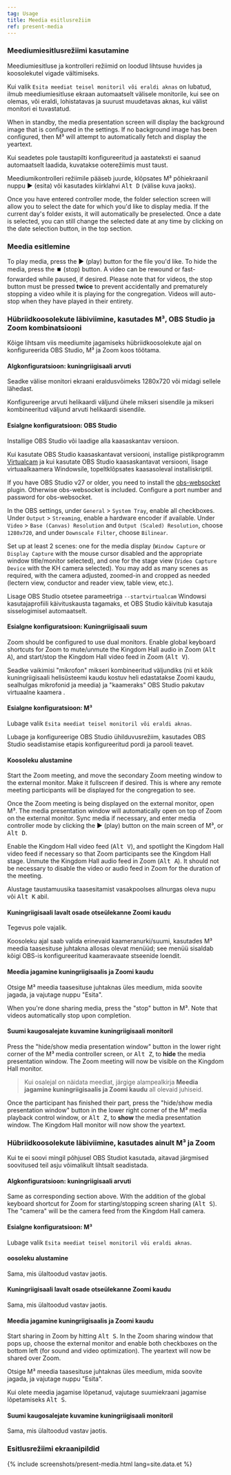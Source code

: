 ```yaml
---
tag: Usage
title: Meedia esitlusrežiim
ref: present-media
---
```


### Meediumiesitlusrežiimi kasutamine

Meediumiesitluse ja kontrolleri režiimid on loodud lihtsuse huvides ja koosolekutel vigade vältimiseks.

Kui valik `Esita meediat teisel monitoril või eraldi aknas` on lubatud, ilmub meediumiesitluse ekraan automaatselt välisele monitorile, kui see on olemas, või eraldi, lohistatavas ja suurust muudetavas aknas, kui välist monitori ei tuvastatud.

When in standby, the media presentation screen will display the background image that is configured in the settings. If no background image has been configured, then M³ will attempt to automatically fetch and display the yeartext.

Kui seadetes pole taustapilti konfigureeritud ja aastateksti ei saanud automaatselt laadida, kuvatakse ooterežiimis must taust.

Meediumikontrolleri režiimile pääseb juurde, klõpsates M³ põhiekraanil nuppu ▶️ (esita) või kasutades kiirklahvi <kbd>Alt D</kbd> (välise kuva jaoks).

Once you have entered controller mode, the folder selection screen will allow you to select the date for which you'd like to display media. If the current day's folder exists, it will automatically be preselected. Once a date is selected, you can still change the selected date at any time by clicking on the date selection button, in the top section.

### Meedia esitlemine

To play media, press the ▶️ (play) button for the file you'd like. To hide the media, press the ⏹️ (stop) button. A video can be rewound or fast-forwarded while paused, if desired. Please note that for videos, the stop button must be pressed **twice** to prevent accidentally and prematurely stopping a video while it is playing for the congregation. Videos will auto-stop when they have played in their entirety.

### Hübriidkoosolekute läbiviimine, kasutades M³, OBS Studio ja Zoom kombinatsiooni

Kõige lihtsam viis meediumite jagamiseks hübriidkoosolekute ajal on konfigureerida OBS Studio, M³ ja Zoom koos töötama.

#### Algkonfiguratsioon: kuningriigisaali arvuti

Seadke välise monitori ekraani eraldusvõimeks 1280x720 või midagi sellele lähedast.

Konfigureerige arvuti helikaardi väljund ühele mikseri sisendile ja mikseri kombineeritud väljund arvuti helikaardi sisendile.

#### Esialgne konfiguratsioon: OBS Studio

Installige OBS Studio või laadige alla kaasaskantav versioon.

Kui kasutate OBS Studio kaasaskantavat versiooni, installige pistikprogramm [Virtualcam](https://obsproject.com/forum/resources/obs-virtualcam.949/) ja kui kasutate OBS Studio kaasaskantavat versiooni, lisage virtuaalkaamera Windowsile, topeltklõpsates kaasasoleval installiskriptil.

If you have OBS Studio v27 or older, you need to install the [obs-websocket](https://github.com/obsproject/obs-websocket) plugin. Otherwise obs-websocket is included. Configure a port number and password for obs-websocket.

In the OBS settings, under `General` > `System Tray`, enable all checkboxes. Under `Output` > `Streaming`, enable a hardware encoder if available. Under `Video` > `Base (Canvas) Resolution` and `Output (Scaled) Resolution`, choose `1280x720`, and under `Downscale Filter`, choose `Bilinear`.

Set up at least 2 scenes: one for the media display (`Window Capture` or `Display Capture` with the mouse cursor disabled and the appropriate window title/monitor selected), and one for the stage view (`Video Capture Device` with the KH camera selected). You may add as many scenes as required, with the camera adjusted, zoomed-in and cropped as needed (lectern view, conductor and reader view, table view, etc.).

Lisage OBS Studio otsetee parameetriga `--startvirtualcam` Windowsi kasutajaprofiili käivituskausta tagamaks, et OBS Studio käivitub kasutaja sisselogimisel automaatselt.

#### Esialgne konfiguratsioon: Kuningriigisaali suum

Zoom should be configured to use dual monitors. Enable global keyboard shortcuts for Zoom to mute/unmute the Kingdom Hall audio in Zoom (<kbd>Alt A</kbd>), and start/stop the Kingdom Hall video feed in Zoom (<kbd>Alt V</kbd>).

Seadke vaikimisi "mikrofon" mikseri kombineeritud väljundiks (nii et kõik kuningriigisaali helisüsteemi kaudu kostuv heli edastatakse Zoomi kaudu, sealhulgas mikrofonid ja meedia) ja "kaameraks" OBS Studio pakutav virtuaalne kaamera .

#### Esialgne konfiguratsioon: M³

Lubage valik `Esita meediat teisel monitoril või eraldi aknas`.

Lubage ja konfigureerige OBS Studio ühilduvusrežiim, kasutades OBS Studio seadistamise etapis konfigureeritud pordi ja parooli teavet.

#### Koosoleku alustamine

Start the Zoom meeting, and move the secondary Zoom meeting window to the external monitor. Make it fullscreen if desired. This is where any remote meeting participants will be displayed for the congregation to see.

Once the Zoom meeting is being displayed on the external monitor, open M³. The media presentation window will automatically open on top of Zoom on the external monitor. Sync media if necessary, and enter media controller mode by clicking the ▶️ (play) button on the main screen of M³, or <kbd>Alt D</kbd>.

Enable the Kingdom Hall video feed (<kbd>Alt V</kbd>), and spotlight the Kingdom Hall video feed if necessary so that Zoom participants see the Kingdom Hall stage. Unmute the Kingdom Hall audio feed in Zoom (<kbd>Alt A</kbd>). It should not be necessary to disable the video or audio feed in Zoom for the duration of the meeting.

Alustage taustamuusika taasesitamist vasakpoolses allnurgas oleva nupu või <kbd>Alt K</kbd> abil.

#### Kuningriigisaali lavalt osade otseülekanne Zoomi kaudu

Tegevus pole vajalik.

Koosoleku ajal saab valida erinevaid kaameranurki/suumi, kasutades M³ meedia taasesituse juhtakna allosas olevat menüüd; see menüü sisaldab kõigi OBS-is konfigureeritud kaameravaate stseenide loendit.

#### Meedia jagamine kuningriigisaalis ja Zoomi kaudu

Otsige M³ meedia taasesituse juhtaknas üles meedium, mida soovite jagada, ja vajutage nuppu "Esita".

When you're done sharing media, press the "stop" button in M³. Note that videos automatically stop upon completion.

#### Suumi kaugosalejate kuvamine kuningriigisaali monitoril

Press the "hide/show media presentation window" button in the lower right corner of the M³ media controller screen, or <kbd>Alt Z</kbd>, to **hide** the media presentation window. The Zoom meeting will now be visible on the Kingdom Hall monitor.

> Kui osalejal on näidata meediat, järgige alampealkirja **Meedia jagamine kuningriigisaalis ja Zoomi kaudu** all olevaid juhiseid.

Once the participant has finished their part, press the "hide/show media presentation window" button in the lower right corner of the M³ media playback control window, or <kbd>Alt Z</kbd>, to **show** the media presentation window. The Kingdom Hall monitor will now show the yeartext.

### Hübriidkoosolekute läbiviimine, kasutades ainult M³ ja Zoom

Kui te ei soovi mingil põhjusel OBS Studiot kasutada, aitavad järgmised soovitused teil asju võimalikult lihtsalt seadistada.

#### Algkonfiguratsioon: kuningriigisaali arvuti

Same as corresponding section above. With the addition of the global keyboard shortcut for Zoom for starting/stopping screen sharing (<kbd>Alt S</kbd>). The "camera" will be the camera feed from the Kingdom Hall camera.

#### Esialgne konfiguratsioon: M³

Lubage valik `Esita meediat teisel monitoril või eraldi aknas`.

#### oosoleku alustamine

Sama, mis ülaltoodud vastav jaotis.

#### Kuningriigisaali lavalt osade otseülekanne Zoomi kaudu

Sama, mis ülaltoodud vastav jaotis.

#### Meedia jagamine kuningriigisaalis ja Zoomi kaudu

Start sharing in Zoom by hitting <kbd>Alt S</kbd>. In the Zoom sharing window that pops up, choose the external monitor and enable both checkboxes on the bottom left (for sound and video optimization). The yeartext will now be shared over Zoom.

Otsige M³ meedia taasesituse juhtaknas üles meedium, mida soovite jagada, ja vajutage nuppu "Esita".

Kui olete meedia jagamise lõpetanud, vajutage suumiekraani jagamise lõpetamiseks <kbd>Alt S</kbd>.

#### Suumi kaugosalejate kuvamine kuningriigisaali monitoril

Sama, mis ülaltoodud vastav jaotis.

### Esitlusrežiimi ekraanipildid

{% include screenshots/present-media.html lang=site.data.et %}
